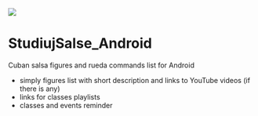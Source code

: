 <img src="https://raw.githubusercontent.com/avrland/StudiujSalse_Android/master/studiujsalseWhite.png?height=200"/>

# StudiujSalse_Android
Cuban salsa figures and rueda commands list for Android
* simply figures list with short description and links to YouTube videos (if there is any)
* links for classes playlists
* classes and events reminder
